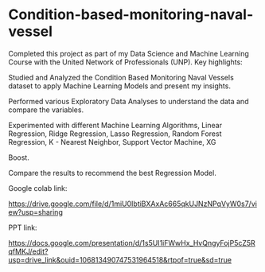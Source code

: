 # Condition-based-monitoring-naval-vessel

Completed this project as part of my Data Science and Machine Learning Course with the United Network of Professionals (UNP). Key highlights:

Studied and Analyzed the Condition Based Monitoring Naval Vessels dataset to apply Machine Learning Models and present my insights.

Performed various Exploratory Data Analyses to understand the data and compare the variables.

Experimented with different Machine Learning Algorithms, Linear Regression, Ridge Regression, Lasso Regression, Random Forest Regression, K - Nearest Neighbor, Support Vector Machine, XG

Boost.

Compare the results to recommend the best Regression Model.

Google colab link:

https://drive.google.com/file/d/1miU0IbtiBXAxAc665qkUJNzNPqVyW0s7/view?usp=sharing

PPT link:

https://docs.google.com/presentation/d/1s5UI1iFWwHx_HvQngyFojP5cZ5RqfMKJ/edit?usp=drive_link&ouid=106813490747531964518&rtpof=true&sd=true
